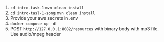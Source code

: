 1. ```cd intro-task-1```
```mvn clean install```
2. ```cd intro-tasl-1-song```
   ```mvn clean install```
3. Provide your aws secrets in .env
4. ```docker compose up -d```
5. POST ```http://127.0.0.1:8082/resources``` with binary body with mp3 file. Use audio/mpeg header